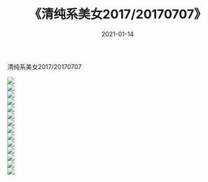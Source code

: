 ﻿---
layout: post
title:  《清纯系美女2017/20170707》
date:   2021-01-14
img: http://pic.660000.xyz/1:/清纯系美女/2017/20170707/000.jpg
categories: [美女, 清纯, 唯美]
---

清纯系美女2017/20170707

 ![](http://pic.660000.xyz/1:/清纯系美女/2017/20170707/001.png) <br>![](http://pic.660000.xyz/1:/清纯系美女/2017/20170707/002.png) <br>![](http://pic.660000.xyz/1:/清纯系美女/2017/20170707/003.png) <br>![](http://pic.660000.xyz/1:/清纯系美女/2017/20170707/004.png) <br>![](http://pic.660000.xyz/1:/清纯系美女/2017/20170707/005.png) <br>![](http://pic.660000.xyz/1:/清纯系美女/2017/20170707/006.png) <br>![](http://pic.660000.xyz/1:/清纯系美女/2017/20170707/007.png) <br>![](http://pic.660000.xyz/1:/清纯系美女/2017/20170707/008.png) <br>![](http://pic.660000.xyz/1:/清纯系美女/2017/20170707/009.png) <br>![](http://pic.660000.xyz/1:/清纯系美女/2017/20170707/010.png) <br>![](http://pic.660000.xyz/1:/清纯系美女/2017/20170707/011.png) <br>![](http://pic.660000.xyz/1:/清纯系美女/2017/20170707/012.png) <br>![](http://pic.660000.xyz/1:/清纯系美女/2017/20170707/013.png) <br>![](http://pic.660000.xyz/1:/清纯系美女/2017/20170707/014.png) <br>